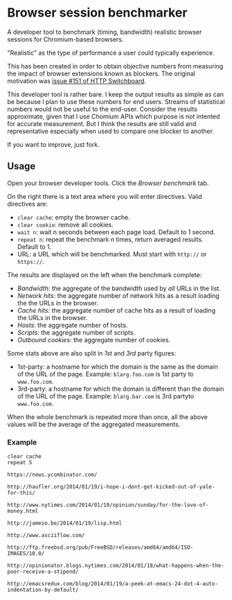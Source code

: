 # Browser session benchmarker

A developer tool to benchmark (timing, bandwidth) realistic browser sessions
for Chromium-based browsers.

"Realistic" as the type of performance a user could typically experience.

This has been created in order to obtain objective numbers from measuring the
impact of browser extensions known as blockers. The original motivation
was [issue #151 of HTTP Switchboard](https://github.com/gorhill/httpswitchboard/issues/151).

This developer tool is rather bare. I keep the output results as simple as can
be because I plan to use these numbers for end users. Streams of statistical
numbers would not be useful to the end-user. Consider the results approximate,
given that I use Chomium APIs which purpose is not intented for accurate
measurement. But I think the results are still valid and representative especially
when used to compare one blocker to another.

If you want to improve, just fork.


## Usage

Open your browser developer tools. Click the *Browser benchmark*  tab.

On the right there is a text area where you will enter directives. Valid directives
are:
- `clear cache`: empty the browser cache.
- `clear cookie`: remove all cookies.
- `wait n`: wait n seconds between each page load. Default to 1 second.
- `repeat n`: repeat the benchmark n times, return averaged results. Default to 1.
- URL: a URL which will be benchmarked. Must start with `http://` or `https://`.

The results are displayed on the left when the benchmark complete:
- *Bandwidth*: the aggregate of the bandwidth used by *all* URLs in the list.
- *Network hits*: the aggregate number of network hits as a result loading the the URLs in the browser.
- *Cache hits*: the aggregate number of cache hits as a result of loading the URLs in the browser.
- *Hosts*: the aggregate number of hosts.
- *Scripts*: the aggregate number of scripts.
- *Outbound cookies*: the aggregate number of cookies.

Some stats above are also split in *1st* and *3rd* party figures:
- 1st-party: a hostname for which the domain is the same as the domain of the URL of the page. Example: `blarg.foo.com` is 1st party to `www.foo.com`.
- 3rd-party: a hostname for which the domain is different than the domain of the URL of the page. Example: `blarg.bar.com` is 3rd partyto `www.foo.com`.

When the whole benchmark is repeated more than once, all the above values will
be the average of the aggregated measurements.

### Example

```
clear cache
repeat 5

https://news.ycombinator.com/

http://haufler.org/2014/01/19/i-hope-i-dont-get-kicked-out-of-yale-for-this/

http://www.nytimes.com/2014/01/19/opinion/sunday/for-the-love-of-money.html

http://jameso.be/2014/01/19/lisp.html

http://www.asciiflow.com/

http://ftp.freebsd.org/pub/FreeBSD/releases/amd64/amd64/ISO-IMAGES/10.0/

http://opinionator.blogs.nytimes.com/2014/01/18/what-happens-when-the-poor-receive-a-stipend/

http://emacsredux.com/blog/2014/01/19/a-peek-at-emacs-24-dot-4-auto-indentation-by-default/
```
